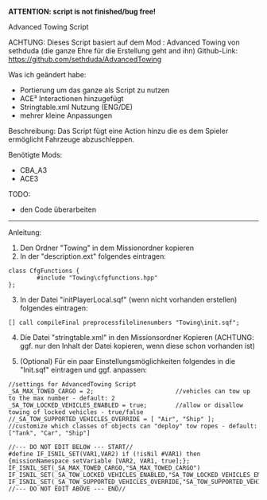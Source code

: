 **ATTENTION: script is not finished/bug free!**

Advanced Towing Script

ACHTUNG: Dieses Script basiert auf dem Mod : Advanced Towing von sethduda (die ganze Ehre für die Erstellung geht and ihn)
Github-Link: https://github.com/sethduda/AdvancedTowing

Was ich geändert habe:
- Portierung um das ganze als Script zu nutzen
- ACE³ Interactionen hinzugefügt
- Stringtable.xml Nutzung (ENG/DE)
- mehrer kleine Anpassungen

Beschreibung:
Das Script fügt eine Action hinzu die es dem Spieler ermöglicht Fahrzeuge abzuschleppen.

Benötigte Mods:
- CBA_A3
- ACE3

TODO:
- den Code überarbeiten

----------------------------------------------------------------------------------------------
Anleitung:
1. Den Ordner "Towing" in dem Missionordner kopieren
2. In der "description.ext" folgendes eintragen:
```sqf
class CfgFunctions {
		#include "Towing\cfgfunctions.hpp"
};
```
3. In der Datei "initPlayerLocal.sqf" (wenn nicht vorhanden erstellen) folgendes eintragen:
```sqf
[] call compileFinal preprocessfilelinenumbers "Towing\init.sqf";
```
4. Die Datei "stringtable.xml" in den Missionsordner Kopieren (ACHTUNG: ggf. nur den Inhalt der Datei kopieren, wenn diese schon vorhanden ist)

5. (Optional) Für ein paar Einstellungsmöglichkeiten folgendes in die "Init.sqf" eintragen und ggf. anpassen:
```sqf
//settings for AdvancedTowing Script
_SA_MAX_TOWED_CARGO = 2;                       //vehicles can tow up to the max number - default: 2
_SA_TOW_LOCKED_VEHICLES_ENABLED = true;        //allow or disallow towing of locked vehicles - true/false
//_SA_TOW_SUPPORTED_VEHICLES_OVERRIDE = [ "Air", "Ship" ];       //customize which classes of objects can "deploy" tow ropes - default: ["Tank", "Car", "Ship"]

//--- DO NOT EDIT BELOW --- START//
#define IF_ISNIL_SET(VAR1,VAR2) if (!isNil #VAR1) then {missionNamespace setVariable [VAR2, VAR1, true];};
IF_ISNIL_SET(_SA_MAX_TOWED_CARGO,"SA_MAX_TOWED_CARGO")
IF_ISNIL_SET(_SA_TOW_LOCKED_VEHICLES_ENABLED,"SA_TOW_LOCKED_VEHICLES_ENABLED")
IF_ISNIL_SET(_SA_TOW_SUPPORTED_VEHICLES_OVERRIDE,"SA_TOW_SUPPORTED_VEHICLES_OVERRIDE")
//--- DO NOT EDIT ABOVE --- END//

```
